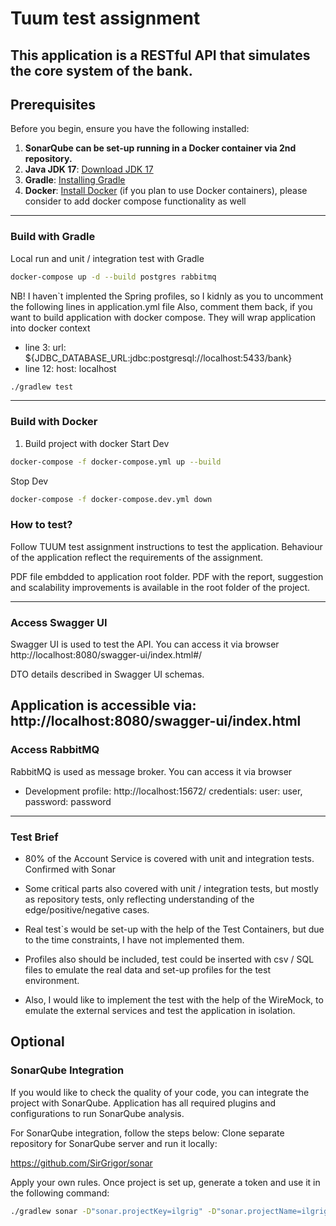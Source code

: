 # Tuum test assignment

This application is a RESTful API that simulates the core system of the bank.
---------------------------------------
## Prerequisites

Before you begin, ensure you have the following installed:

1. **SonarQube can be set-up running in a Docker container via 2nd repository.**
2. **Java JDK 17**: [Download JDK 17](https://www.oracle.com/java/technologies/javase/jdk17-archive-downloads.html)
3. **Gradle**: [Installing Gradle](https://gradle.org/install/)
4. **Docker**: [Install Docker](https://docs.docker.com/get-docker/) (if you plan to use Docker containers), please consider to add docker compose functionality as well

---------------------------------------
### Build with Gradle

Local run and unit / integration test  with Gradle

```bash
docker-compose up -d --build postgres rabbitmq
````

NB! 
I haven`t implented the Spring profiles, so I kidnly as you to uncomment the following lines in application.yml file
Also, comment them back, if you want to build application with docker compose. They will wrap application into docker context

-  line 3:   url: ${JDBC_DATABASE_URL:jdbc:postgresql://localhost:5433/bank}
-  line 12:  host: localhost

```bash
./gradlew test
```


---------------------------------------
### Build with Docker
1. Build project with docker
Start Dev
```bash
docker-compose -f docker-compose.yml up --build
```

Stop Dev
```bash
docker-compose -f docker-compose.dev.yml down
````

### How to test? 
Follow TUUM test assignment instructions to test the application.
Behaviour of the application reflect the requirements of the assignment.

PDF file embdded to application root folder.
PDF with the report, suggestion and scalability improvements is available in the root folder of the project.

---------------------------------------
### Access Swagger UI
Swagger UI is used to test the API.
You can access it via browser
http://localhost:8080/swagger-ui/index.html#/

DTO details described in Swagger UI schemas.

Application is accessible via: http://localhost:8080/swagger-ui/index.html
---------------------------------------
### Access RabbitMQ
RabbitMQ is used as message broker.
You can access it via browser
- Development profile: http://localhost:15672/ 
   credentials: user: user, password: password
---------------------------------------

### Test Brief
- 80% of the Account Service is covered with unit and integration tests. Confirmed with Sonar
- Some critical parts also covered with unit / integration tests, but mostly as repository tests, only reflecting understanding of the edge/positive/negative cases.

- Real test`s would be set-up with the help of the Test Containers, but due to the time constraints, I have not implemented them.
- Profiles also should be included, test could be inserted with csv / SQL files to emulate the real data and set-up profiles for the test environment.  
- Also, I would like to implement the test with the help of the WireMock, to emulate the external services and test the application in isolation.

## Optional
### SonarQube Integration
If you would like to check the quality of your code, you can integrate the project with SonarQube.
Application has all required plugins and configurations to run SonarQube analysis.

For SonarQube integration, follow the steps below:
Clone separate repository for SonarQube server and run it locally:

https://github.com/SirGrigor/sonar

Apply your own rules. Once project is set up, generate a token and use it in the following command:

```bash
./gradlew sonar -D"sonar.projectKey=ilgrig" -D"sonar.projectName=ilgrig" -D"sonar.host.url=http://localhost:9000" -D"sonar.login=sqp_d7f25edff69849098c56634173d67ca4c3764d50"

```